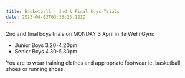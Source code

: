 ```yaml
---
title: Basketball - 2nd & Final Boys Trials
date: 2023-04-03T03:33:23.122Z
---
```

2nd and final boys trials on MONDAY 3 April in Te Wehi Gym:  

* Junior Boys 3.20-4.20pm  
* Senior Boys 4.30-5.30pm

You are to wear training clothes and appropriate footwear ie. basketball shoes or running shoes.  

